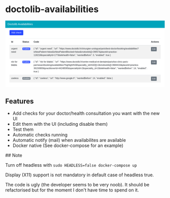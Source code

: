 # doctolib-availabilities

![](https://github.com/gallofeliz/doctolib-availabilities/blob/master/doctolib.png)

## Features

- Add checks for your doctor/health consultation you want with the new UI
- Edit them with the UI (including disable them)
- Test them
- Automatic checks running
- Automatic notify (mail) when availabilites are available
- Docker native (See docker-compose for an example)

## Note

Turn off headless with `sudo HEADLESS=false docker-compose up`

Display (X11) support is not mandatory in default case of headless true.

The code is ugly (the developer seems to be very noob). It should be refactorised but for the moment I don't have time to spend on it.
